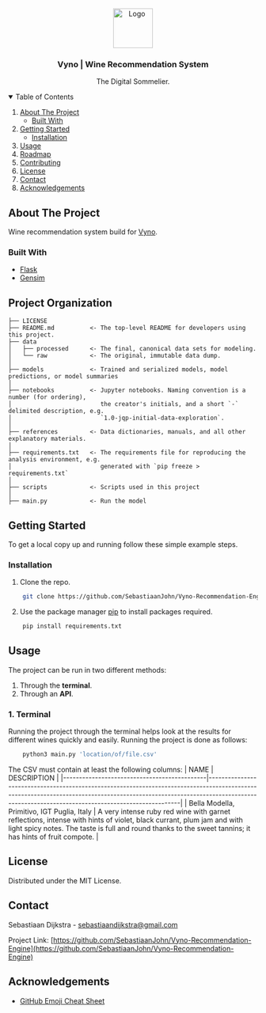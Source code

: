 <!-- PROJECT LOGO -->
<br />
<p align="center">
    <img src="https://storage.googleapis.com/media.landbot.io/162368/channels/LAKCFRWSLYDP1HM2OWDPGY3XFUA9CR9F.png" alt="Logo" width="80" height="80">
  </a>
  <h3 align="center">Vyno | Wine Recommendation System</h3>
  <p align="center">
    The Digital Sommelier.
    <br />
</p>

<!-- TABLE OF CONTENTS -->
<details open="open">
  <summary>Table of Contents</summary>
  <ol>
    <li>
      <a href="#about-the-project">About The Project</a>
      <ul>
        <li><a href="#built-with">Built With</a></li>
      </ul>
    </li>
    <li>
      <a href="#getting-started">Getting Started</a>
      <ul>
        <li><a href="#installation">Installation</a></li>
      </ul>
    </li>
    <li><a href="#usage">Usage</a></li>
    <li><a href="#roadmap">Roadmap</a></li>
    <li><a href="#contributing">Contributing</a></li>
    <li><a href="#license">License</a></li>
    <li><a href="#contact">Contact</a></li>
    <li><a href="#acknowledgements">Acknowledgements</a></li>
  </ol>
</details>



<!-- ABOUT THE PROJECT -->
## About The Project

Wine recommendation system build for [Vyno](https://www.vyno.ai).

### Built With
* [Flask](https://flask.palletsprojects.com/en/2.0.x/)
* [Gensim](https://radimrehurek.com/gensim/)


## Project Organization
    ├── LICENSE
    ├── README.md          <- The top-level README for developers using this project.
    ├── data
    │   ├── processed      <- The final, canonical data sets for modeling.
    │   └── raw            <- The original, immutable data dump.
    │   
    ├── models             <- Trained and serialized models, model predictions, or model summaries
    │
    ├── notebooks          <- Jupyter notebooks. Naming convention is a number (for ordering),
    │                         the creator's initials, and a short `-` delimited description, e.g.
    │                         `1.0-jqp-initial-data-exploration`.
    │
    ├── references         <- Data dictionaries, manuals, and all other explanatory materials.
    │
    ├── requirements.txt   <- The requirements file for reproducing the analysis environment, e.g.
    │                         generated with `pip freeze > requirements.txt`
    │
    ├── scripts            <- Scripts used in this project
    │
    ├── main.py            <- Run the model 

<!-- GETTING STARTED -->
## Getting Started

To get a local copy up and running follow these simple example steps.

### Installation
1. Clone the repo.
```sh
	git clone https://github.com/SebastiaanJohn/Vyno-Recommendation-Engine.git
```
 2. Use the package manager [pip](https://pip.pypa.io/en/stable/) to install packages required.
```sh
	pip install requirements.txt
```


<!-- USAGE EXAMPLES -->
## Usage

The project can be run in two different methods:

1.  Through the **terminal**.
2.  Through an **API**.

### 1. Terminal
Running the project through the terminal helps look at the results for different wines quickly and easily. Running the project is done as follows: 
```bash
	python3 main.py 'location/of/file.csv'
```
The CSV must contain at least the following columns: 
| NAME                                        | DESCRIPTION                                                                                                                                                                                                                     |
|---------------------------------------------|---------------------------------------------------------------------------------------------------------------------------------------------------------------------------------------------------------------------------------|
| Bella Modella, Primitivo, IGT Puglia, Italy | A very intense ruby red wine with garnet reflections, intense with hints of violet, black currant, plum jam and with light spicy notes. The taste is full and round thanks to the sweet tannins; it has hints of fruit compote. |

<!-- LICENSE -->
## License

Distributed under the MIT License. 

<!-- CONTACT -->
## Contact

Sebastiaan Dijkstra - sebastiaandijkstra@gmail.com

Project Link: [https://github.com/SebastiaanJohn/Vyno-Recommendation-Engine](https://github.com/SebastiaanJohn/Vyno-Recommendation-Engine)



<!-- ACKNOWLEDGEMENTS -->
## Acknowledgements
* [GitHub Emoji Cheat Sheet](https://www.webpagefx.com/tools/emoji-cheat-sheet)